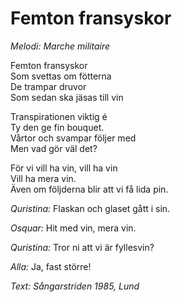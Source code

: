 # Femton fransyskor

_Melodi: Marche militaire_

Femton fransyskor  
Som svettas om fötterna  
De trampar druvor  
Som sedan ska jäsas till vin

Transpirationen viktig é  
Ty den ge fin bouquet.  
Vårtor och svampar följer med  
Men vad gör väl det?

För vi vill ha vin, vill ha vin  
Vill ha mera vin.  
Även om följderna blir att vi få lida pin.

_Quristina:_ Flaskan och glaset gått i sin.

_Osquar:_ Hit med vin, mera vin.

_Quristina:_ Tror ni att vi är fyllesvin?

_Alla:_ Ja, fast större!

_Text: Sångarstriden 1985, Lund_
